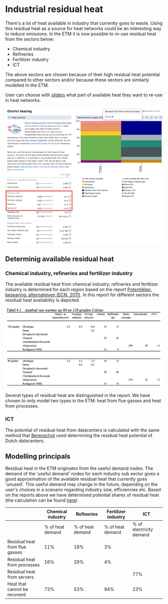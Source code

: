 # Industrial residual heat

There's a lot of heat available in industry that currently goes to waste. Using this residual heat as a source for heat networks could be an interesting way to reduce emissions. In the ETM it is now possible to re-use residual heat from the sectors below:

-   Chemical industry
-   Refineries
-   Fertilizer industry
-   ICT

The above sectors are chosen because of their high residual heat potential compared to other sectors and/or because these sectors are similarly modelled in the ETM.

User can choose with [sliders](https://beta-pro.energytransitionmodel.com/scenario/supply/heat/heat-sources) what part of available heat they want to re-use in heat networks.

![](../images/residual_heat_industry_sliders.png)

## Determinig available residual heat 

### Chemical industry, refineries and fertilizer industry

The available residual heat from chemical industry, refineries and fertilizer industry is determined for each region based on the report [Potentiëlen, besparing, alternatieven (ECN, 2011)](https://publicaties.ecn.nl/ECN-E--11-058). In this report for different sectors the residual heat availability is depicted. 

![dfa](../images/residual_heat_industry_ECN_report_table.png)

Several types of residual heat are distinguished in the report. We have chosen to only model two types in the ETM: heat from flue gasses and heat from processes.

### ICT

The potential of residual heat from datacenters is calculated with the same method that [Berenschot](https://www.berenschot.nl/actueel/2018/november/410-kton-co2-besparing/) used determining the residual heat potential of Dutch datacenters.

## Modelling principals

Residual heat in the ETM originates from the useful demand nodes. The demand of the 'useful demand' nodes for each industry sub sector gives a good approximation of the available residual heat that currently goes 'unused'. This useful demand may change in the future, depending on the user's choices in a scenario regarding industry size, efficiencies etc. Based on the reports above we have determined potential shares of residual heat (the calculation can be found [here](https://refman.energytransitionmodel.com/publications/2108))

|                                | Chemical industry | Refineries       | Fertilizer industry | ICT                     |
|--------------------------------|-------------------|------------------|---------------------|-------------------------|
|                                | % of heat demand  | % of heat demand | % of heat demand    | % of electricity demand |
| Residual heat from flue gasses | 11%               | 18%              | 3%                  |                         |
| Residual heat from processes   | 16%               | 29%              | 4%                  |                         |
| Residual heat from servers     |                   |                  |                     | 77%                     |
| Heat that cannot be recoverd   | 73%               | 53%              | 94%                 | 23%                     |
